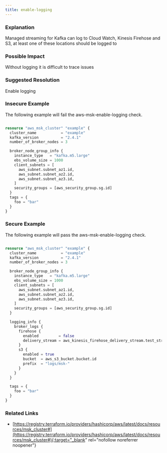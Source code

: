 ```yaml
---
title: enable-logging
---
```


### Explanation

Managed streaming for Kafka can log to Cloud Watch, Kinesis Firehose and S3, at least one of these locations should be logged to

### Possible Impact
Without logging it is difficult to trace issues

### Suggested Resolution
Enable logging


### Insecure Example

The following example will fail the aws-msk-enable-logging check.

```terraform

resource "aws_msk_cluster" "example" {
  cluster_name           = "example"
  kafka_version          = "2.4.1"
  number_of_broker_nodes = 3

  broker_node_group_info {
    instance_type   = "kafka.m5.large"
    ebs_volume_size = 1000
    client_subnets = [
      aws_subnet.subnet_az1.id,
      aws_subnet.subnet_az2.id,
      aws_subnet.subnet_az3.id,
    ]
    security_groups = [aws_security_group.sg.id]
  }
  tags = {
    foo = "bar"
  }
}

```



### Secure Example

The following example will pass the aws-msk-enable-logging check.

```terraform

resource "aws_msk_cluster" "example" {
  cluster_name           = "example"
  kafka_version          = "2.4.1"
  number_of_broker_nodes = 3

  broker_node_group_info {
    instance_type   = "kafka.m5.large"
    ebs_volume_size = 1000
    client_subnets = [
      aws_subnet.subnet_az1.id,
      aws_subnet.subnet_az2.id,
      aws_subnet.subnet_az3.id,
    ]
    security_groups = [aws_security_group.sg.id]
  }

  logging_info {
    broker_logs {
      firehose {
        enabled         = false
        delivery_stream = aws_kinesis_firehose_delivery_stream.test_stream.name
      }
      s3 {
        enabled = true
        bucket  = aws_s3_bucket.bucket.id
        prefix  = "logs/msk-"
      }
    }
  }

  tags = {
    foo = "bar"
  }
}

```




### Related Links


- [https://registry.terraform.io/providers/hashicorp/aws/latest/docs/resources/msk_cluster#](https://registry.terraform.io/providers/hashicorp/aws/latest/docs/resources/msk_cluster#){:target="_blank" rel="nofollow noreferrer noopener"}


